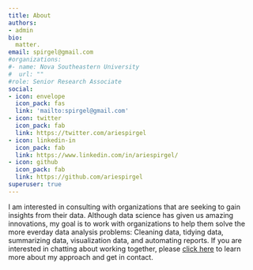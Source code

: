 ```yaml
---
title: About
authors:
- admin
bio: 
  matter.
email: spirgel@gmail.com
#organizations:
#- name: Nova Southeastern University
#  url: ""
#role: Senior Research Associate
social:
- icon: envelope
  icon_pack: fas
  link: 'mailto:spirgel@gmail.com'
- icon: twitter
  icon_pack: fab
  link: https://twitter.com/ariespirgel
- icon: linkedin-in
  icon_pack: fab
  link: https://www.linkedin.com/in/ariespirgel/
- icon: github
  icon_pack: fab
  link: https://github.com/ariespirgel
superuser: true
---
```


I am interested in consulting with organizations that are seeking to gain insights from their data. Although data science has given us amazing innovations, my goal is to work with organizations to help them solve the more everday data analysis problems: Cleaning data, tidying data, summarizing data, visualization data, and automating reports. If you are interested in chatting about working together, please [click here](/about) to learn more about my approach and get in contact.
